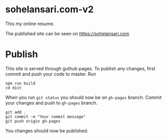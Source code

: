 # sohelansari.com-v2

This my online resume.

The published site can be seen on https://sohelansari.com

# Publish

This site is served through guthub pages.
To publish any changes, first commit and push your code to master.
Run
```
npm run build
cd dist
```
When you run `git status` you should now be on `gh-pages` branch.
Commit your changes and push to `gh-pages` branch.
```
git add .
git commit -m "Your commit message"
git push origin gh-pages
```
You changes should now be published.
